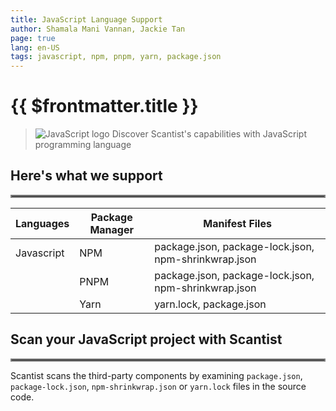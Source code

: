```yaml
---
title: JavaScript Language Support
author: Shamala Mani Vannan, Jackie Tan
page: true
lang: en-US
tags: javascript, npm, pnpm, yarn, package.json
---
```

<ClientOnly>

# {{ $frontmatter.title }}

>![JavaScript logo]() Discover Scantist's capabilities with JavaScript programming language 

## Here's what we support 

<hr style="border:2px solid gray" />

|Languages |Package Manager|Manifest Files         |
|----------|---------------|-----------------------|
|Javascript|NPM            |package.json, package-lock.json, npm-shrinkwrap.json|
|          |PNPM            |package.json, package-lock.json, npm-shrinkwrap.json|
|          |Yarn           |yarn.lock, package.json|

## Scan your JavaScript project with Scantist 

<hr style="border:2px solid gray" />

Scantist scans the third-party components by examining `package.json`, `package-lock.json`, `npm-shrinkwrap.json` or `yarn.lock` files in the source code. 

<!--@include: ../../parts/maximize-results.md-->

</ClientOnly>